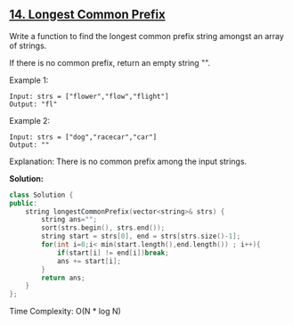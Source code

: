 ## [14. Longest Common Prefix](https://leetcode.com/problems/longest-common-prefix/description/)
Write a function to find the longest common prefix string amongst an array of strings.

If there is no common prefix, return an empty string "".

Example 1:
```
Input: strs = ["flower","flow","flight"]
Output: "fl"
```
Example 2:
````
Input: strs = ["dog","racecar","car"]
Output: ""
````
Explanation: There is no common prefix among the input strings.

**Solution:**
```cpp
class Solution {
public:
    string longestCommonPrefix(vector<string>& strs) {
        string ans="";
        sort(strs.begin(), strs.end());
        string start = strs[0], end = strs[strs.size()-1];
        for(int i=0;i< min(start.length(),end.length()) ; i++){
            if(start[i] != end[i])break;
            ans += start[i];
        }
        return ans;
    }
};
```
Time Complexity: O(N * log N)
